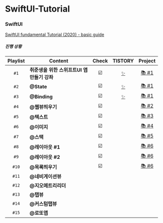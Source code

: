 # SwiftUI-Tutorial

### SwiftUI
[SwiftUI fundamental Tutorial (2020) - basic guide](https://www.youtube.com/watch?v=LiWtjXLlhYw&list=PLgOlaPUIbynqyJHiTEv7CFaXd8g5jtogT)

##### 진행 상황
|Playlist      |Content     |Check |TISTORY |  Project |
|:------------:|----------|:----------:|:------:|:----:|
|`#1`|**취준생을 위한 스위프트UI 앱만들기 강좌**| ☑️ |[✨](https://cannabuffer.tistory.com/entry/SwiftUI-%EC%B4%88%EA%B8%B0-%EC%84%A4%EC%A0%95-%EB%B0%8F-Basic-%EC%BD%94%EB%93%9C-%EC%A7%9C%EB%B3%B4%EA%B8%B0?category=864811) |[📚 #1](https://github.com/YoonAh-dev/SwiftUI-Tutorial/tree/main/SwiftUI_tutorial_%231)|
|`#2`|**@State** | ☑️|[✨](https://cannabuffer.tistory.com/entry/SwiftUI-State%EC%99%80-Binding?category=864811)|[📚 #1](https://github.com/YoonAh-dev/SwiftUI-Tutorial/tree/main/SwiftUI_tutorial_%231)|
|`#3`|**@Binding** |☑️ |[✨](https://cannabuffer.tistory.com/entry/SwiftUI-State%EC%99%80-Binding?category=864811)|[📚 #1](https://github.com/YoonAh-dev/SwiftUI-Tutorial/tree/main/SwiftUI_tutorial_%231)|
|`#4`|**@웹뷰띄우기** |☑️ ||[📚 #2](https://github.com/YoonAh-dev/SwiftUI-Tutorial/tree/main/SwiftUI_WebView_tutorial)|
|`#5`|**@텍스트** |☑️ ||[📚 #3](https://github.com/YoonAh-dev/SwiftUI-Tutorial/tree/main/SwiftUI_Text_tutorial)|
|`#6`|**@이미지** |☑️ ||[📚 #4](https://github.com/YoonAh-dev/SwiftUI-Tutorial/tree/main/SwiftUI_Image_tutorial)|
|`#7`|**@스택** |☑️ ||[📚 #5](https://github.com/YoonAh-dev/SwiftUI-Tutorial/tree/main/SwiftUI_Stacks_tutorial)|
|`#8`|**@레이아웃 #1** |☑️| |[📚 #6](https://github.com/YoonAh-dev/SwiftUI-Tutorial/tree/main/SwiftUI_stack_practice_tutorial)|
|`#9`|**@레이아웃 #2** |☑️| |[📚 #6](https://github.com/YoonAh-dev/SwiftUI-Tutorial/tree/main/SwiftUI_stack_practice_tutorial)|
|`#10`|**@목록띄우기** |☑️ ||[📚 #6](https://github.com/YoonAh-dev/SwiftUI-Tutorial/tree/main/SwiftUI_stack_practice_tutorial)|
|`#11`|**@네비게이션뷰** | |||
|`#12`|**@지오메트리리더** | |||
|`#13`|**@탭뷰** | |||
|`#14`|**@커스텀탭뷰** || ||
|`#15`|**@로또앱** | |||
